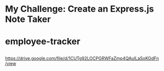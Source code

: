 # My Challenge: Create an Express.js Note Taker

# employee-tracker
##


https://drive.google.com/file/d/1CUTg92LOCPGRWFaZmp4QAulLaSoKGdFn/view

